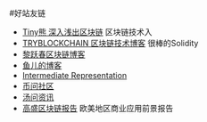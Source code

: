 #好站友链

* [Tiny熊 深入浅出区块链](https://learnblockchain.cn)	区块链技术入
* [TRYBLOCKCHAIN 区块链技术博客](http://www.tryblockchain.org)	很棒的Solidity
* [黎跃春区块链博客](http://liyuechun.org/#blog)
* [鱼儿的博客](https://yuerblog.cc)
* [Intermediate Representation](http://ice1000.org)
* [币问社区](https://www.bitask.org)
* [汤问资讯](http://news.tangwen.org)
* [高盛区块链报告](http://book.8btc.com/books/1/gaosheng_blockchain_report/_book/)	欧美地区商业应用前景报告
